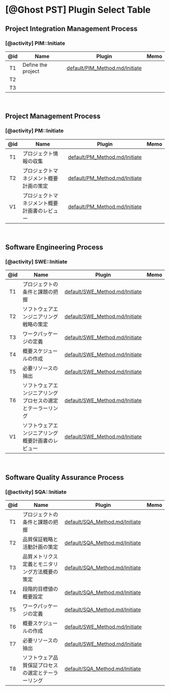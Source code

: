 # [@Ghost PST] Plugin Select Table

## Project Integration Management Process

### [@activity] PIM::Initiate

| @id | Name | Plugin | Memo |
| :-: | ---- | ------ | ---- |
| T1  | Define the project | [default/PIM_Method.md/Initiate](default/PIM_Method.md#-t1-プロジェクトの定義)
| T2  |
| T3  |

<br>

## Project Management Process

### [@activity] PM::Initiate

| @id | Name | Plugin | Memo |
| :-: | ---- | ------ | ---- |
| T1  | プロジェクト情報の収集 | [default/PM_Method.md/Initiate](default/PM_Method.md#-t1-プロジェクト情報の収集)
| T2  | プロジェクトマネジメント概要計画の策定 | [default/PM_Method.md/Initiate](default/PM_Method.md#-t2-プロジェクトマネジメント概要計画の策定)
| V1  | プロジェクトマネジメント概要計画書のレビュー | [default/PM_Method.md/Initiate](default/PM_Method.md#-v1-プロジェクトマネジメント概要計画のレビュー)

<br>

## Software Engineering Process

### [@activity] SWE::Initiate

| @id | Name | Plugin | Memo |
| :-: | ---- | ------ | ---- |
| T1  | プロジェクトの条件と課題の把握 | [default/SWE_Method.md/Initiate](default/SWE_Method.md#-t1-プロジェクトの条件と課題の把握)
| T2  | ソフトウェアエンジニアリング戦略の策定 | [default/SWE_Method.md/Initiate](default/SWE_Method.md#-t2-ソフトウェアエンジニアリング戦略の策定)
| T3  | ワークパッケージの定義 | [default/SWE_Method.md/Initiate](default/SWE_Method.md#-t3-ワークパッケージの定義)
| T4  | 概要スケジュールの作成 | [default/SWE_Method.md/Initiate](default/SWE_Method.md#-t4-概要スケジュールの作成)
| T5  | 必要リソースの抽出 | [default/SWE_Method.md/Initiate](default/SWE_Method.md#-t5-必要リソースの抽出)
| T6  | ソフトウェアエンジニアリングプロセスの選定とテーラーリング | [default/SWE_Method.md/Initiate](default/SWE_Method.md#-t6-ソフトウェアエンジニアリングプロセスの選定とテーラーリング)
| V1  | ソフトウェアエンジニアリング概要計画書のレビュー | [default/SWE_Method.md/Initiate](default/SWE_Method.md#-v1-ソフトウェアエンジニアリング概要計画書のレビュー)

<br>

## Software Quality Assurance Process

### [@activity] SQA::Initiate

| @id | Name | Plugin | Memo |
| :-: | ---- | ------ | ---- |
| T1  | プロジェクトの条件と課題の把握 | [default/SQA_Method.md/Initiate](default/SQA_Method.md#-t1-プロジェクトの条件と課題の把握) |
| T2  | 品質保証戦略と活動計画の策定 | [default/SQA_Method.md/Initiate](default/SQA_Method.md#-t2-品質保証戦略と活動計画の策定) |
| T3  | 品質メトリクス定義とモニタリング方法概要の策定 | [default/SQA_Method.md/Initiate](default/SQA_Method.md#-t3-品質メトリクス定義とモニタリング方法概要の策定) |
| T4  | 段階的目標値の概要設定 | [default/SQA_Method.md/Initiate](default/SQA_Method.md#-t4-段階的目標値の概要設定) |
| T5  | ワークパッケージの定義 | [default/SQA_Method.md/Initiate](default/SQA_Method.md#-t5-ワークパッケージの定義)
| T6  | 概要スケジュールの作成 | [default/SWE_Method.md/Initiate](default/SWE_Method.md#-t6-概要スケジュールの作成)
| T7  | 必要リソースの抽出 | [default/SWE_Method.md/Initiate](default/SWE_Method.md#-t7-必要リソースの抽出)
| T8  | ソフトウェア品質保証プロセスの選定とテーラーリング | [default/SQA_Method.md/Initiate](default/SQA_Method.md#-t8-ソフトウェア品質保証プロセスの選定とテーラーリング) |

